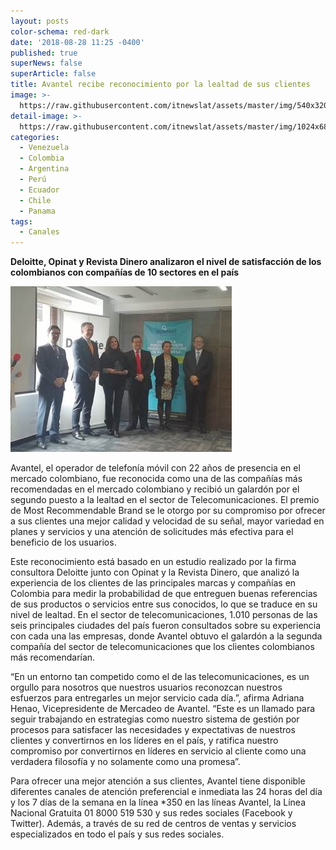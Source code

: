 ```yaml
---
layout: posts
color-schema: red-dark
date: '2018-08-28 11:25 -0400'
published: true
superNews: false
superArticle: false
title: Avantel recibe reconocimiento por la lealtad de sus clientes
image: >-
  https://raw.githubusercontent.com/itnewslat/assets/master/img/540x320/CheckHand-p.jpg
detail-image: >-
  https://raw.githubusercontent.com/itnewslat/assets/master/img/1024x680/CheckHand-g.jpg
categories:
  - Venezuela
  - Colombia
  - Argentina
  - Perú
  - Ecuador
  - Chile
  - Panama
tags:
  - Canales
---
```

**Deloitte, Opinat y Revista Dinero analizaron el nivel de satisfacción de los colombianos con compañías de 10 sectores en el país**

![](https://raw.githubusercontent.com/itnewslat/assets/master/img/300x300/nota%20avantel.jpg)

Avantel, el operador de telefonía móvil con 22 años de presencia en el mercado colombiano, fue reconocida como una de las compañías más recomendadas en el mercado colombiano y recibió un galardón por el segundo puesto a la lealtad en el sector de Telecomunicaciones. El premio de Most Recommendable Brand se le otorgo por su compromiso por ofrecer a sus clientes una mejor calidad y velocidad de su señal, mayor variedad en planes y servicios y una atención de solicitudes más efectiva para el beneficio de los usuarios.

Este reconocimiento está basado en un estudio realizado por la firma consultora Deloitte junto con Opinat y la Revista Dinero, que analizó la experiencia de los clientes de las principales marcas y compañías en Colombia para medir la probabilidad de que entreguen buenas referencias de sus productos o servicios entre sus conocidos, lo que se traduce en su nivel de lealtad. En el sector de telecomunicaciones, 1.010 personas de las seis principales ciudades del país fueron consultados sobre su experiencia con cada una las empresas, donde Avantel obtuvo el galardón a la segunda compañía del sector de telecomunicaciones que los clientes colombianos más recomendarían.

“En un entorno tan competido como el de las telecomunicaciones, es un orgullo para nosotros que nuestros usuarios reconozcan nuestros esfuerzos para entregarles un mejor servicio cada día.”, afirma Adriana Henao, Vicepresidente de Mercadeo de Avantel. “Este es un llamado para seguir trabajando en estrategias como nuestro sistema de gestión por procesos para satisfacer las necesidades y expectativas de nuestros clientes y convertirnos en los líderes en el país, y ratifica nuestro compromiso por convertirnos en líderes en servicio al cliente como una verdadera filosofía y no solamente como una promesa”.

Para ofrecer una mejor atención a sus clientes, Avantel tiene disponible diferentes canales de atención preferencial e inmediata las 24 horas del día y los 7 días de la semana en la línea *350 en las líneas Avantel, la Línea Nacional Gratuita 01 8000 519 530 y sus redes sociales (Facebook y Twitter). Además, a través de su red de centros de ventas y servicios especializados en todo el país y sus redes sociales.
